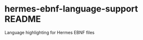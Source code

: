 # hermes-ebnf-language-support README

Language highlighting for Hermes EBNF files


<!--
packaging:
```
vsce package
```

installing:
```
code --install-extension hermes-ebnf-language-support-0.0.1.vsix
```

https://code.visualstudio.com/api/get-started/your-first-extension#debugging-the-extension
https://macromates.com/manual/en/language_grammars

Embedded language syntax stuff
https://superuser.com/questions/1537646/syntax-highlighting-for-embedded-languages-in-vs-code
https://github.com/microsoft/vscode/blob/main/extensions/markdown-basics/package.json
-->
